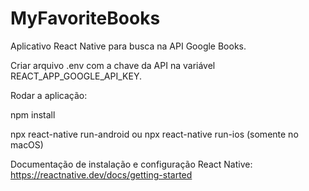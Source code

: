 # MyFavoriteBooks

Aplicativo React Native para busca na API Google Books.

Criar arquivo .env com a chave da API na variável REACT_APP_GOOGLE_API_KEY.

Rodar a aplicação:

npm install

npx react-native run-android
ou
npx react-native run-ios (somente no macOS)

Documentação de instalação e configuração React Native:
https://reactnative.dev/docs/getting-started
